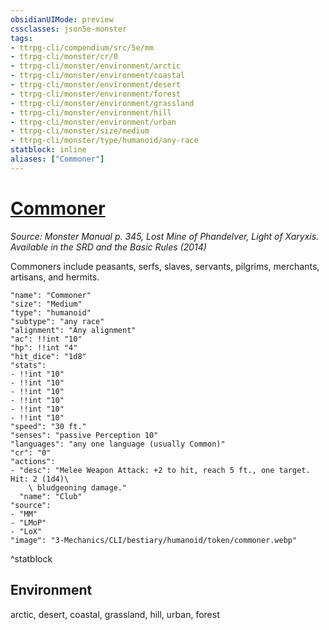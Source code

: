 ```yaml
---
obsidianUIMode: preview
cssclasses: json5e-monster
tags:
- ttrpg-cli/compendium/src/5e/mm
- ttrpg-cli/monster/cr/0
- ttrpg-cli/monster/environment/arctic
- ttrpg-cli/monster/environment/coastal
- ttrpg-cli/monster/environment/desert
- ttrpg-cli/monster/environment/forest
- ttrpg-cli/monster/environment/grassland
- ttrpg-cli/monster/environment/hill
- ttrpg-cli/monster/environment/urban
- ttrpg-cli/monster/size/medium
- ttrpg-cli/monster/type/humanoid/any-race
statblock: inline
aliases: ["Commoner"]
---
```

# [Commoner](3-Mechanics\CLI\bestiary\humanoid/commoner.md)
*Source: Monster Manual p. 345, Lost Mine of Phandelver, Light of Xaryxis. Available in the <span title='Systems Reference Document (5.1)'>SRD</span> and the Basic Rules (2014)*  

Commoners include peasants, serfs, slaves, servants, pilgrims, merchants, artisans, and hermits.

```statblock
"name": "Commoner"
"size": "Medium"
"type": "humanoid"
"subtype": "any race"
"alignment": "Any alignment"
"ac": !!int "10"
"hp": !!int "4"
"hit_dice": "1d8"
"stats":
- !!int "10"
- !!int "10"
- !!int "10"
- !!int "10"
- !!int "10"
- !!int "10"
"speed": "30 ft."
"senses": "passive Perception 10"
"languages": "any one language (usually Common)"
"cr": "0"
"actions":
- "desc": "Melee Weapon Attack: +2 to hit, reach 5 ft., one target. Hit: 2 (1d4)\
    \ bludgeoning damage."
  "name": "Club"
"source":
- "MM"
- "LMoP"
- "LoX"
"image": "3-Mechanics/CLI/bestiary/humanoid/token/commoner.webp"
```
^statblock

## Environment

arctic, desert, coastal, grassland, hill, urban, forest